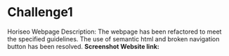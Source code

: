 # Challenge1 
Horiseo Webpage
Description: The webpage has been refactored to meet the specified guidelines. The use of semantic html and broken navigation button has been resolved.
<b>
Screenshot
<b>
Website link: